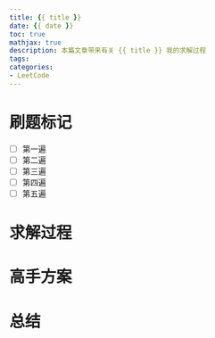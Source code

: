 ```yaml
---
title: {{ title }}
date: {{ date }}
toc: true
mathjax: true
description: 本篇文章带来有关 {{ title }} 我的求解过程
tags: 
categories: 
- LeetCode
---
```


# 刷题标记

- [ ] 第一遍
- [ ] 第二遍
- [ ] 第三遍
- [ ] 第四遍
- [ ] 第五遍

# 求解过程

>
>
>

# 高手方案

# 总结